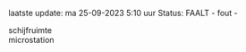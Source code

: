 laatste update: 
ma 25-09-2023  5:10   uur 
Status: FAALT - fout - 
<div class="service R">schijfruimte</div><div class="service R">microstation</div>